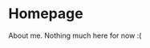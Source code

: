 # Homepage
About me.
Nothing much here for now :(

<!---
✨ Comment ✨ 
Yes!!!
Not shown. I am interested in money earning H) hi

--->
